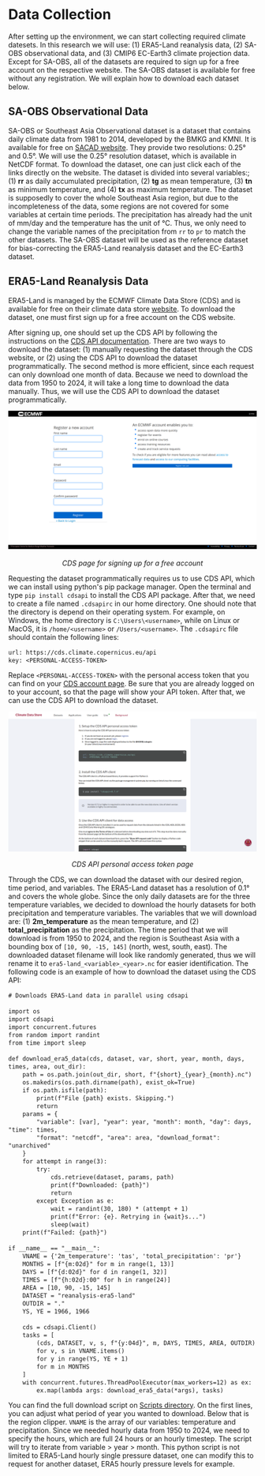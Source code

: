 # Data Collection

After setting up the environment, we can start collecting required climate datesets. In this research we will use: (1) ERA5-Land reanalysis data, (2) SA-OBS observational data, and (3) CMIP6 EC-Earth3 climate projection data. Except for SA-OBS, all of the datasets are required to sign up for a free account on the respective website. The SA-OBS dataset is available for free without any registration. We will explain how to download each dataset below.

## SA-OBS Observational Data

SA-OBS or Southeast Asia Observational dataset is a dataset that contains daily climate data from 1981 to 2014, developed by the BMKG and KMNI. It is available for free on [SACAD website](https://sacad.bmkg.go.id/download/grid/download.php). They provide two resolutions: 0.25° and 0.5°. We will use the 0.25° resolution dataset, which is available in NetCDF format. To download the dataset, one can just click each of the links directly on the website. The dataset is divided into several variables:; (1) **rr** as daily accumulated precipitation, (2) **tg** as mean temperature, (3) **tn** as minimum temperature, and (4) **tx** as maximum temperature. The dataset is supposedly to cover the whole Southeast Asia region, but due to the incompleteness of the data, some regions are not covered for some variables at certain time periods. The precipitation has already had the unit of mm/day and the temperature has the unit of °C. Thus, we only need to change the variable names of the precipitation from `rr` to `pr` to match the other datasets. The SA-OBS dataset will be used as the reference dataset for bias-correcting the ERA5-Land reanalysis dataset and the EC-Earth3 dataset.

## ERA5-Land Reanalysis Data

ERA5-Land is managed by the ECMWF Climate Data Store (CDS) and is available for free on their climate data store [website](https://cds.climate.copernicus.eu/datasets/reanalysis-era5-land?tab=download). To download the dataset, one must first sign up for a free account on the CDS website. 

After signing up, one should set up the CDS API by following the instructions on the [CDS API documentation](https://cds.climate.copernicus.eu/api-how-to). There are two ways to download the dataset: (1) manually requesting the dataset through the CDS website, or (2) using the CDS API to download the dataset programmatically. The second method is more efficient, since each request can only download one month of data. Because we need to download the data from 1950 to 2024, it will take a long time to download the data manually. Thus, we will use the CDS API to download the dataset programmatically.

![Signing up for a free account on the CDS website](../Images/010-CDS_Account.png)<center>*CDS page for signing up for a free account*</center>

Requesting the dataset programmatically requires us to use CDS API, which we can install using python's pip package manager. Open the terminal and type `pip install cdsapi` to install the CDS API package. After that, we need to create a file named `.cdsapirc` in our home directory. One should note that the directory is depend on their operating system. For example, on Windows, the home directory is `C:\Users\<username>`, while on Linux or MacOS, it is `/home/<username>` or `/Users/<username>`. The `.cdsapirc` file should contain the following lines:

```
url: https://cds.climate.copernicus.eu/api
key: <PERSONAL-ACCESS-TOKEN>
```
Replace `<PERSONAL-ACCESS-TOKEN>` with the personal access token that you can find on your [CDS account page](https://cds.climate.copernicus.eu/api-how-to). Be sure that you are already logged on to your account, so that the page will show your API token. After that, we can use the CDS API to download the dataset.

![CDS API personal token page](../Images/011-CDS_API_Token.png)<center>*CDS API personal access token page*</center>

Through the CDS, we can download the dataset with our desired region, time period, and variables. The ERA5-Land dataset has a resolution of 0.1° and covers the whole globe. Since the only daily datasets are for the three temperature variables, we decided to download the hourly datasets for both precipitation and temperature variables. The variables that we will download are: (1) **2m_temperature** as the mean temperature, and (2) **total_precipitation** as the precipitation. The time period that we will download is from 1950 to 2024, and the region is Southeast Asia with a bounding box of `[10, 90, -15, 145]` (north, west, south, east). The downloaded dataset filename will look like randomly generated, thus we will rename it to `era5-land_<variable>_<year>.nc` for easier identification. The following code is an example of how to download the dataset using the CDS API:

```
# Downloads ERA5-Land data in parallel using cdsapi

import os
import cdsapi
import concurrent.futures
from random import randint
from time import sleep

def download_era5_data(cds, dataset, var, short, year, month, days, times, area, out_dir):
    path = os.path.join(out_dir, short, f"{short}_{year}_{month}.nc")
    os.makedirs(os.path.dirname(path), exist_ok=True)
    if os.path.isfile(path):
        print(f"File {path} exists. Skipping.")
        return
    params = {
        "variable": [var], "year": year, "month": month, "day": days, "time": times,
        "format": "netcdf", "area": area, "download_format": "unarchived"
    }
    for attempt in range(3):
        try:
            cds.retrieve(dataset, params, path)
            print(f"Downloaded: {path}")
            return
        except Exception as e:
            wait = randint(30, 180) * (attempt + 1)
            print(f"Error: {e}. Retrying in {wait}s...")
            sleep(wait)
    print(f"Failed: {path}")

if __name__ == "__main__":
    VNAME = {'2m_temperature': 'tas', 'total_precipitation': 'pr'}
    MONTHS = [f"{m:02d}" for m in range(1, 13)]
    DAYS = [f"{d:02d}" for d in range(1, 32)]
    TIMES = [f"{h:02d}:00" for h in range(24)]
    AREA = [10, 90, -15, 145]
    DATASET = "reanalysis-era5-land"
    OUTDIR = "."
    YS, YE = 1966, 1966

    cds = cdsapi.Client()
    tasks = [
        (cds, DATASET, v, s, f"{y:04d}", m, DAYS, TIMES, AREA, OUTDIR)
        for v, s in VNAME.items()
        for y in range(YS, YE + 1)
        for m in MONTHS
    ]
    with concurrent.futures.ThreadPoolExecutor(max_workers=12) as ex:
        ex.map(lambda args: download_era5_data(*args), tasks)

```

You can find the full download script on [Scripts directory](../Scripts/000-1-era5land-download.py). On the first lines, you can adjust what period of year you wanted to download. Below that is the region clipper. `VNAME` is the array of our variables: temperature and precipitation. Since we needed hourly data from 1950 to 2024, we need to specify the hours, which are full 24 hours or an hourly timestep. The script will try to iterate from variable > year > month. This python script is not limited to ERA5-Land hourly single pressure dataset, one can modify this to request for another dataset, ERA5 hourly pressure levels for example.
